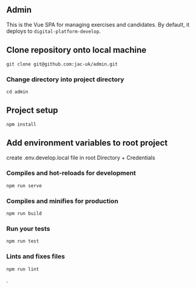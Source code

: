 ## Admin

This is the Vue SPA for managing exercises and candidates. By default, it deploys to `digital-platform-develop`.
## Clone repository onto local machine
```
git clone git@github.com:jac-uk/admin.git
```
### Change directory into project directory
```
cd admin
```
## Project setup
```
npm install
```

## Add environment variables to root project

create .env.develop.local file in root Directory + Credentials

### Compiles and hot-reloads for development
```
npm run serve
```

### Compiles and minifies for production
```
npm run build
```


### Run your tests
```
npm run test
```

### Lints and fixes files
```
npm run lint
```

.
